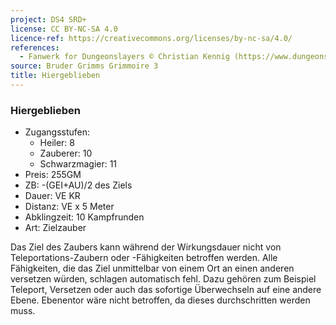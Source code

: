 ```yaml
---
project: DS4 SRD+
license: CC BY-NC-SA 4.0
licence-ref: https://creativecommons.org/licenses/by-nc-sa/4.0/
references: 
  - Fanwerk for Dungeonslayers © Christian Kennig (https://www.dungeonslayers.net/)
source: Bruder Grimms Grimmoire 3
title: Hiergeblieben
---
```


### Hiergeblieben

- Zugangsstufen:
  - Heiler: 8
  - Zauberer: 10
  - Schwarzmagier: 11
- Preis: 255GM
- ZB: -(GEI+AU)/2 des Ziels
- Dauer: VE KR
- Distanz: VE x 5 Meter
- Abklingzeit: 10 Kampfrunden
- Art: Zielzauber

Das Ziel des Zaubers kann während der Wirkungsdauer nicht von Teleportations-Zaubern oder -Fähigkeiten betroffen werden. Alle Fähigkeiten, die das Ziel unmittelbar von einem Ort an einen anderen versetzen würden, schlagen automatisch fehl. Dazu gehören zum Beispiel Teleport, Versetzen oder auch das sofortige Überwechseln auf eine andere Ebene. Ebenentor wäre nicht betroffen, da dieses durchschritten werden muss.

